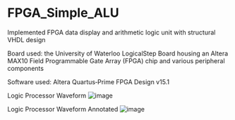 # FPGA_Simple_ALU
Implemented FPGA data display and arithmetic logic unit with structural VHDL design

Board used: the University of Waterloo LogicalStep Board housing an Altera MAX10 Field Programmable Gate Array (FPGA) chip and various peripheral components

Software used: Altera Quartus‐Prime FPGA Design v15.1

Logic Processor Waveform
![image](https://user-images.githubusercontent.com/98293562/218340175-8a54e03a-0fe9-49c2-a140-964b02fdbc7b.png)

Logic Processor Waveform Annotated
![image](https://user-images.githubusercontent.com/98293562/218815384-1964396a-75cf-4e3c-897f-a5f6037477ba.png)
